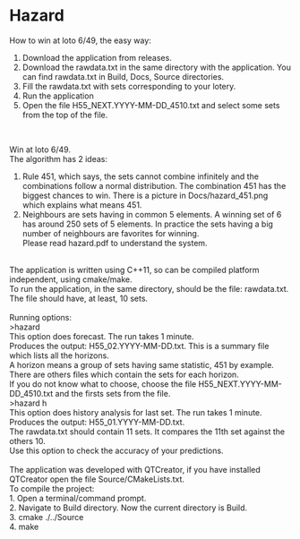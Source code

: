 # Hazard
How to win at loto 6/49, the easy way:<br>
1. Download the application from releases.<br>
2. Download the rawdata.txt in the same directory with the application. You can find rawdata.txt in Build, Docs, Source directories.<br>
3. Fill the rawdata.txt with sets corresponding to your lotery.
4. Run the application<br>
5. Open the file H55_NEXT.YYYY-MM-DD_4510.txt and select some sets from the top of the file.
<br>

Win at loto 6/49.<br>
The algorithm has 2 ideas:<br>
1. Rule 451, which says, the sets cannot combine infinitely and the combinations follow a normal distribution.
The combination 451 has the biggest chances to win. There is a picture in Docs/hazard_451.png which explains what means 451.<br>
2. Neighbours are sets having in common 5 elements. A winning set of 6 has around 250 sets of 5 elements.
In practice the sets having a big number of neighbours are favorites for winning.<br>
Please read hazard.pdf to understand the system.<br>
<br>
The application is written using C++11, so can be compiled platform independent, using cmake/make.<br>
To run the application, in the same directory, should be the file: rawdata.txt.<br>
The file should have, at least, 10 sets.<br>
<br>
Running options:<br>
>hazard<br>
This option does forecast. The run takes 1 minute.<br>
Produces the output: H55_02.YYYY-MM-DD.txt. This is a summary file which lists all the horizons.<br>
A horizon means a group of sets having same statistic, 451 by example.<br>
There are others files which contain the sets for each horizon.<br>
If you do not know what to choose, choose the file H55_NEXT.YYYY-MM-DD_4510.txt and the firsts sets from the file.<br>
>hazard h<br>
This option does history analysis for last set. The run takes 1 minute.<br>
Produces the output: H55_01.YYYY-MM-DD.txt.<br>
The rawdata.txt should contain 11 sets. It compares the 11th set against the others 10.<br>
Use this option to check the accuracy of your predictions.<br>
<br>
The application was developed with QTCreator, if you have installed QTCreator open the file Source/CMakeLists.txt.<br>
To compile the project:<br>
1. Open a terminal/command prompt.<br>
2. Navigate to Build directory. Now the current directory is Build.<br>
3. cmake ./../Source<br>
4. make<br>


